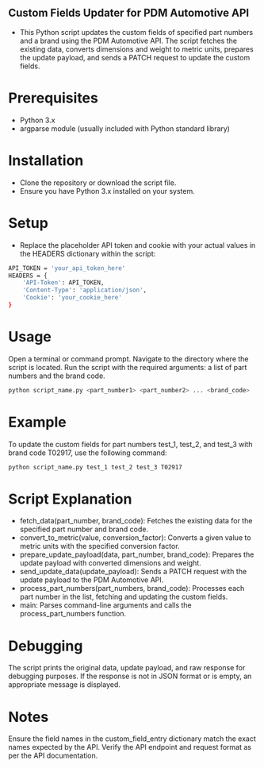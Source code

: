 ## Custom Fields Updater for PDM Automotive API

- This Python script updates the custom fields of specified part numbers and a brand using the PDM Automotive API. The script fetches the existing data, converts dimensions and weight to metric units, prepares the update payload, and sends a PATCH request to update the custom fields.

# Prerequisites
- Python 3.x
- argparse module (usually included with Python standard library)
# Installation
- Clone the repository or download the script file.
- Ensure you have Python 3.x installed on your system.
# Setup
- Replace the placeholder API token and cookie with your actual values in the HEADERS dictionary within the script:

``` sh
API_TOKEN = 'your_api_token_here'
HEADERS = {
    'API-Token': API_TOKEN,
    'Content-Type': 'application/json',
    'Cookie': 'your_cookie_here'
}

``` 
# Usage
Open a terminal or command prompt.
Navigate to the directory where the script is located.
Run the script with the required arguments: a list of part numbers and the brand code.
``` sh
python script_name.py <part_number1> <part_number2> ... <brand_code>
``` 
# Example
To update the custom fields for part numbers test_1, test_2, and test_3 with brand code T02917, use the following command:

``` sh
python script_name.py test_1 test_2 test_3 T02917
```
# Script Explanation
- fetch_data(part_number, brand_code): Fetches the existing data for the specified part number and brand code.
- convert_to_metric(value, conversion_factor): Converts a given value to metric units with the specified conversion factor.
- prepare_update_payload(data, part_number, brand_code): Prepares the update payload with converted dimensions and weight.
- send_update_data(update_payload): Sends a PATCH request with the update payload to the PDM Automotive API.
- process_part_numbers(part_numbers, brand_code): Processes each part number in the list, fetching and updating the custom fields.
- main: Parses command-line arguments and calls the process_part_numbers function.
# Debugging
The script prints the original data, update payload, and raw response for debugging purposes.
If the response is not in JSON format or is empty, an appropriate message is displayed.
# Notes
Ensure the field names in the custom_field_entry dictionary match the exact names expected by the API.
Verify the API endpoint and request format as per the API documentation.
